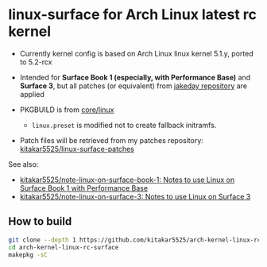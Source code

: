 # linux-surface for Arch Linux latest rc kernel

- Currently kernel config is based on Arch Linux linux kernel 5.1.y, ported to 5.2-rcx

- Intended for **Surface Book 1 (especially, with Performance Base)** and **Surface 3**, but all patches (or equivalent) from [jakeday repository](https://github.com/jakeday/linux-surface) are applied

- PKGBUILD is from [core/linux](https://git.archlinux.org/svntogit/packages.git/?h=packages/linux)
	- `linux.preset` is modified not to create fallback initramfs.

- Patch files will be retrieved from my patches repository: [kitakar5525/linux-surface-patches](https://github.com/kitakar5525/linux-surface-patches)

See also:
- [kitakar5525/note-linux-on-surface-book-1: Notes to use Linux on Surface Book 1 with Performance Base](https://github.com/kitakar5525/note-linux-on-surface-book-1)
- [kitakar5525/note-linux-on-surface-3: Notes to use Linux on Surface 3](https://github.com/kitakar5525/note-linux-on-surface-3)



## How to build

```bash
git clone --depth 1 https://github.com/kitakar5525/arch-kernel-linux-rc-surface
cd arch-kernel-linux-rc-surface
makepkg -sC
```
